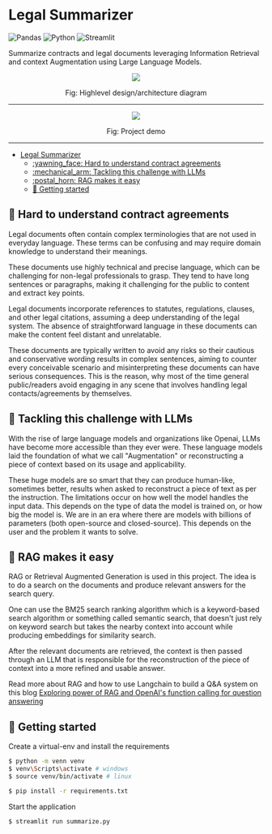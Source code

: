 # Legal Summarizer

![Pandas](https://img.shields.io/badge/pandas-%23150458.svg?style=for-the-badge&logo=pandas&logoColor=white) 
![Python](https://img.shields.io/badge/Python-3.10-3776AB.svg?style=flat&logo=python&logoColor=white) ![Streamlit](https://img.shields.io/badge/Streamlit-1.27.2-FF4B4B.svg?style=flat&logo=Streamlit&logoColor=white)

Summarize contracts and legal documents leveraging Information Retrieval and context Augmentation using Large Language Models.

<div align="center">
  <img src="https://github.com/d1pankarmedhi/legal_summarizer/assets/136924835/4968735b-b3a8-4633-8edd-6b8bed7ba558"/>
  <p>Fig: Highlevel design/architecture diagram</p>
</div>

---

<div align="center">
  <img src="https://github.com/d1pankarmedhi/legal_summarizer/assets/136924835/c37e6dcd-f560-446c-a50b-dd166bce46a6"/>
  <p>Fig: Project demo</p>
</div>

---


- [Legal Summarizer](#legal-summarizer)
  - [:yawning\_face: Hard to understand contract agreements](#yawning_face-hard-to-understand-contract-agreements)
  - [:mechanical\_arm: Tackling this challenge with LLMs](#mechanical_arm-tackling-this-challenge-with-llms)
  - [:postal\_horn: RAG makes it easy](#postal_horn-rag-makes-it-easy)
  - [:toolbox: Getting started](#toolbox-getting-started)

## :yawning_face: Hard to understand contract agreements

Legal documents often contain complex terminologies that are not used in everyday language. These terms can be confusing and may require domain knowledge to understand their meanings. 

These documents use highly technical and precise language, which can be challenging for non-legal professionals to grasp. They tend to have long sentences or paragraphs, making it challenging for the public to content and extract key points. 

Legal documents incorporate references to statutes, regulations, clauses, and other legal citations, assuming a deep understanding of the legal system. The absence of straightforward language in these documents can make the content feel distant and unrelatable.

These documents are typically written to avoid any risks so their cautious and conservative wording results in complex sentences, aiming to counter every conceivable scenario and misinterpreting these documents can have serious consequences. This is the reason, why most of the time general public/readers avoid engaging in any scene that involves handling legal contacts/agreements by themselves. 

## :mechanical_arm: Tackling this challenge with LLMs

With the rise of large language models and organizations like Openai, LLMs have become more accessible than they ever were. These language models laid the foundation of what we call "Augmentation" or reconstructing a piece of context based on its usage and applicability. 

These huge models are so smart that they can produce human-like, sometimes better, results when asked to reconstruct a piece of text as per the instruction. The limitations occur on how well the model handles the input data. This depends on the type of data the model is trained on, or how big the model is. We are in an era where there are models with billions of parameters (both open-source and closed-source). This depends on the user and the problem it wants to solve. 


## :postal_horn: RAG makes it easy

RAG or Retrieval Augmented Generation is used in this project. The idea is to do a search on the documents and produce relevant answers for the search query. 

One can use the BM25 search ranking algorithm which is a keyword-based search algorithm or something called semantic search, that doesn't just rely on keyword search but takes the nearby context into account while producing embeddings for similarity search. 

After the relevant documents are retrieved, the context is then passed through an LLM that is responsible for the reconstruction of the piece of context into a more refined and usable answer.

Read more about RAG and how to use Langchain to build a Q&A system on this blog [Exploring power of RAG and OpenAI's function calling for question answering](https://dipankarmedh1.medium.com/exploring-the-power-of-rag-and-openais-function-calling-for-question-answering-d512c45c56b5)


## :toolbox: Getting started

Create a virtual-env and install the requirements
```bash
$ python -m venn venv
$ venv\Scripts\activate # windows
$ source venv/bin/activate # linux
```

```bash
$ pip install -r requirements.txt 
```

Start the application

```bash 
$ streamlit run summarize.py
```

